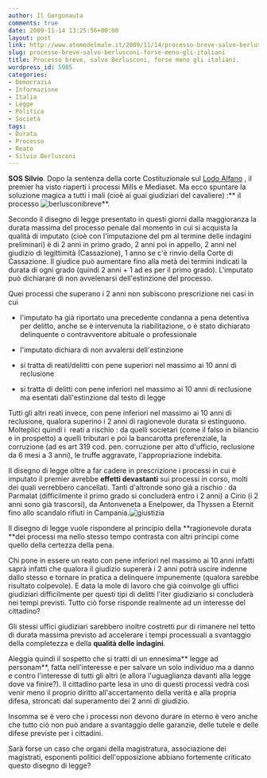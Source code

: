 ```yaml
---
author: Il Gorgonauta
comments: true
date: 2009-11-14 13:25:56+00:00
layout: post
link: http://www.atomodelmale.it/2009/11/14/processo-breve-salvo-berlusconi-forse-meno-gli-italiani/
slug: processo-breve-salvo-berlusconi-forse-meno-gli-italiani
title: Processo breve, salvo Berlusconi, forse meno gli italiani.
wordpress_id: 5985
categories:
- Democrazia
- Informazione
- Italia
- Legge
- Politica
- Società
tags:
- Durata
- Processo
- Reato
- Silvio Berlusconi
---
```


**SOS Silvio**. Dopo la sentenza della corte Costituzionale sul [Lodo Alfano](http://www.atomodelmale.it/2009/10/07/corte-costituzionale-ecco-la-pronuncia-sul-lodo-alfano-incostituzionale/) , il premier ha visto riaperti i processi Mills e Mediaset. Ma ecco spuntare la soluzione magica a tutti i mali (cioè ai guai giudiziari del cavaliere) :** il processo ![berlusconi](http://www.atomodelmale.it/wp-content/uploads/2008/12/berlusconi-202x300.png)breve**.

Secondo il disegno di legge presentato in questi giorni dalla maggioranza la durata massima del processo penale dal momento in cui si acquista la qualità di imputato (cioè con l'imputazione del pm al termine delle indagini preliminari) è di 2 anni in primo grado, 2 anni poi in appello, 2 anni nel giudizio di legittimità (Cassazione), 1 anno se c'è rinvio della Corte di Cassazione. Il giudice può aumentare fino alla metà dei termini indicati la durata di ogni grado (quindi 2 anni + 1 ad es per il primo grado). L'imputato può dichiarare di non avvelenarsi dell'estinzione del processo.

Quei processi che superano i 2 anni non subiscono prescrizione nei casi in cui



	
  * l'imputato ha già riportato una precedente condanna a pena detentiva per delitto, anche se è intervenuta la riabilitazione, o è stato dichiarato delinquente o contravventore abituale o professionale

	
  * l'imputato dichiara di non avvalersi dell'estinzione

	
  * si tratta di reati/delitti con pene superiori nel massimo ai 10 anni di reclusione

	
  * si tratta di delitti con pene inferiori nel massimo ai 10 anni di reclusione ma esentati dall'estinzione dal testo di legge


Tutti gli altri reati invece, con pene inferiori nel massimo ai 10 anni di reclusione, qualora superino i 2 anni di ragionevole durata si estinguono. Molteplici quindi i  reati a rischio : da quelli societari (come il falso in bilancio e in prospetto) a quelli tributari e poi la bancarotta preferenziale, la corruzione (ad es art 319 cod. pen. corruzione per atto d'ufficio, reclusione da 6 mesi a 3 anni), le truffe aggravate, l'appropriazione indebita.

<!-- more -->


Il disegno di legge oltre a far cadere in prescrizione i processi in cui è imputato il premier avrebbe **effetti devastanti** sui processi in corso, molti dei quali verrebbero cancellati. Tanti d'altronde sono già a rischio : da Parmalat (difficilmente il primo grado si concluderà entro i 2 anni) a Cirio (i 2 anni sono già trascorsi), da Antonveneta a Enelpower, da Thyssen a Eternit fino allo scandalo rifiuti in Campania.![giustizia](http://www.atomodelmale.it/wp-content/uploads/2008/10/giustizia.png)

Il disegno di legge vuole rispondere al principio della **ragionevole durata **dei processi ma nello stesso tempo contrasta con altri principi come quello della certezza della pena.

Chi pone in essere un reato con pene inferiori nel massimo ai 10 anni infatti saprà infatti che qualora il giudizio supererà i 2 anni potrà uscire indenne dallo stesso e tornare in pratica a delinquere impunemente (qualora sarebbe risultato colpevole). E data la mole di lavoro che già coinvolge gli uffici giudiziari difficilmente per questi tipi di delitti l'iter giudiziario si concluderà nei tempi previsti. Tutto ciò forse risponde realmente ad un interesse del cittadino?

Gli stessi uffici giudiziari sarebbero inoltre costretti pur di rimanere nel tetto di durata massima previsto ad accelerare i tempi processuali a svantaggio della completezza e della **qualità delle indagini**.

Aleggia quindi il sospetto che si tratti di un ennesima** legge ad personam**, fatta nell'interesse e per salvare un solo individuo ma a danno e contro l'interesse di tutti gli altri (e allora l'uguaglianza davanti alla legge dove va finire?). Il cittadino parte lesa in uno di questi processi vedrà così venir meno il proprio diritto all'accertamento della verità e alla propria difesa, stroncati dal superamento dei 2 anni di giudizio.

Insomma se è vero che i processi non devono durare in eterno è vero anche che tutto ciò non può andare a svantaggio delle garanzie, delle tutele e delle difese previste per i cittadini.

Sarà forse un caso che organi della magistratura, associazione dei magistrati, esponenti politici dell'opposizione abbiano fortemente criticato questo disegno di legge?
